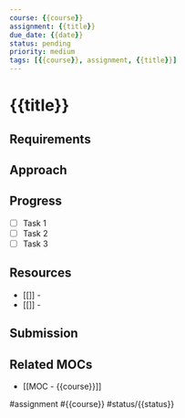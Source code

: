 ```yaml
---
course: {{course}}
assignment: {{title}}
due_date: {{date}}
status: pending
priority: medium
tags: [{{course}}, assignment, {{title}}]
---
```


# {{title}}

## Requirements

## Approach

## Progress
- [ ] Task 1
- [ ] Task 2
- [ ] Task 3

## Resources
- [[]] -
- [[]] -

## Submission

## Related MOCs
- [[MOC - {{course}}]]

#assignment #{{course}} #status/{{status}}
